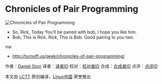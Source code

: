 Chronicles of Pair Programming
===============

![Chronicles of Pair Programming](http://turnoff.us/image/en/chronicles-of-pair-programming.png)

- So, Rick, Today You'll be paired with bob, I hope you like him.
- Bob, This is Rick. Rick, This is Bob. Good pairing to you two.


via:
- http://turnoff.us/geek/chronicles-of-pair-programming/

作者：[Daniel Stori][a]
译者：[译者ID](https://github.com/译者ID)
校对：[校对者ID](https://github.com/校对者ID)
合成：[合成者ID](https://github.com/合成者ID)
点评：[点评ID](https://github.com/点评者ID)

本文由 [LCTT](https://github.com/LCTT/TranslateProject) 原创编译，[Linux中国](https://linux.cn/) 荣誉推出

[a]:http://turnoff.us/about/
